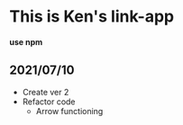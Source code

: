 # This is Ken's link-app

#### use npm

## 2021/07/10
- Create ver 2
- Refactor code 
  - Arrow functioning